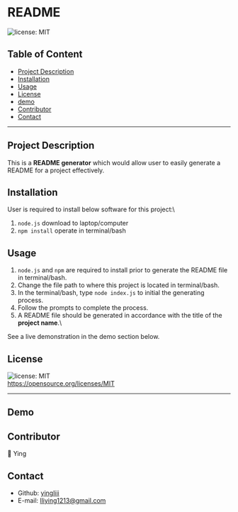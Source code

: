 # README

  ![license: MIT](https://img.shields.io/badge/license-MIT-orange)

  ## Table of Content
  * [Project Description](#description)
  * [Installation](#installation)
  * [Usage](#usage)
  * [License](#license)
  * [demo](#demo)
  * [Contributor](#contributor)
  * [Contact](#contact)

  ---
  ## Project Description
  This is a **README generator** which would allow user to easily generate a README for a project effectively.

  ## Installation
  User is required to install below software for this project:\
  1. `node.js` download to laptop/computer
  2. ```npm install``` operate in terminal/bash

  ## Usage
  1. `node.js` and `npm` are required to install prior to generate the README file in terminal/bash.
  2. Change the file path to where this project is located in terminal/bash.
  3. In the terminal/bash, type `node index.js` to initial the generating process.
  4. Follow the prompts to complete the process.
  5. A README file should be generated in accordance with the title of the **project name**.\

  See a live demonstration in the demo section below.

  ## License
  ![license: MIT](https://img.shields.io/badge/license-MIT-orange)\
  https://opensource.org/licenses/MIT

  ---
  ## Demo
  
  ## Contributor
  :woman: Ying

  ## Contact
  * Github: [yingliii](https://github.com/yingliii)
  * E-mail: lliying1213@gmail.com
